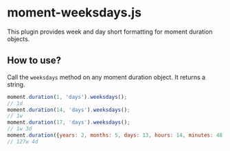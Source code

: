 # moment-weeksdays.js
This plugin provides week and day short formatting for moment duration objects.

## How to use?
Call the `weeksdays` method on any moment duration object. It returns a string.
```javascript
moment.duration(1, 'days').weeksdays();
// 1d
moment.duration(14, 'days').weeksdays();
// 1w
moment.duration(17, 'days').weeksdays();
// 1w 3d
moment.duration({years: 2, months: 5, days: 13, hours: 14, minutes: 48, seconds: 97}).weeksdays();
// 127w 4d
```
